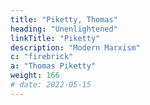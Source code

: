 ```yaml
---
title: "Piketty, Thomas"
heading: "Unenlightened"
linkTitle: "Piketty"
description: "Modern Marxism"
c: "firebrick"
a: "Thomas Piketty"
weight: 166
# date: 2022-05-15
---
```


